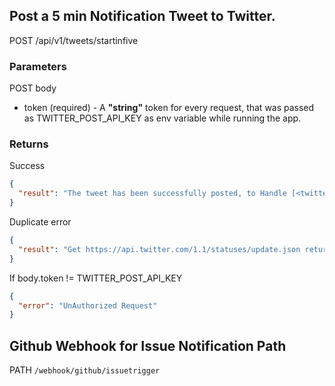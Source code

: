 ## Post a 5 min Notification Tweet to Twitter.

POST /api/v1/tweets/startinfive

### Parameters

POST body

- token (required) - A **"string"** token for every request, that was passed as TWITTER_POST_API_KEY as env variable while running the app.

### Returns

Success

```json
{
  "result": "The tweet has been successfully posted, to Handle [<twitterhandle>] and status ID is [<statusID>]"
}
```

Duplicate error

```json
{
  "result": "Get https://api.twitter.com/1.1/statuses/update.json returned status 403, {\"errors\":[{\"code\":187,\"message\":\"Status is a duplicate.\"}]}"
}
```

If body.token != TWITTER_POST_API_KEY

```json
{
  "error": "UnAuthorized Request"
}
```

## Github Webhook for Issue Notification Path

PATH `/webhook/github/issuetrigger`
